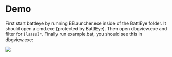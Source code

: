 # Demo

First start battleye by running BElauncher.exe inside of the BattlEye folder. It should open a cmd.exe (protected by BattlEye). Then open dbgview.exe and filter for `[lsass]*`. Finally
run example.bat, you should see this in dbgview.exe:

<img src="https://imgur.com/syR78wp.png"/>